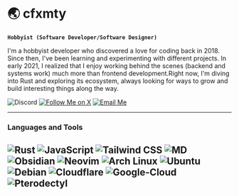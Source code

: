 # 🌏 cfxmty
**`Hobbyist (Software Developer/Software Designer)`**

I'm a hobbyist developer who discovered a love for coding back in 2018. Since then, I've been learning and experimenting with different projects. In early 2021, I realized that I enjoy working behind the scenes (backend and systems work) much more than frontend development.Right now, I'm diving into Rust and exploring its ecosystem, always looking for ways to grow and build interesting things along the way.

![Discord](https://img.shields.io/badge/Discord-CFXMTY-5865F2?style=for-the-badge&logo=discord&logoColor=white)
[![Follow Me on X](https://img.shields.io/badge/Follow%20Me-000000?style=for-the-badge&logo=x&logoColor=white)](https://x.com/exampleUser) [![Email Me](https://img.shields.io/badge/Get%20Connected-6D4AFF?style=for-the-badge&logo=protonmail&logoColor=white)](mailto:cfxmty@proton.me) 

---

### Languages and Tools
![Rust](https://img.shields.io/badge/Rust-000000.svg?style=for-the-badge&logo=Rust&logoColor=white)
![JavaScript](https://img.shields.io/badge/JavaScript-F7DF1E.svg?style=for-the-badge&logo=JavaScript&logoColor=black)
![Tailwind CSS](https://img.shields.io/badge/Tailwind_CSS-06B6D4.svg?style=for-the-badge&logo=tailwind-css&logoColor=white)
![MD](https://img.shields.io/badge/MDX-1B1F24.svg?style=for-the-badge&logo=MDX&logoColor=white)
![Obsidian](https://img.shields.io/badge/Obsidian-7C3AED.svg?style=for-the-badge&logo=Obsidian&logoColor=white) ![Neovim](https://img.shields.io/badge/Neovim-57A143.svg?style=for-the-badge&logo=Neovim&logoColor=white)
![Arch Linux](https://img.shields.io/badge/Arch_Linux-1793D1.svg?style=for-the-badge&logo=Arch-Linux&logoColor=white)
![Ubuntu](https://img.shields.io/badge/Ubuntu-E95420.svg?style=for-the-badge&logo=Ubuntu&logoColor=white) ![Debian](https://img.shields.io/badge/Debian-A81D33.svg?style=for-the-badge&logo=Debian&logoColor=white)
![Cloudflare](https://img.shields.io/badge/Cloudflare-F38020.svg?style=for-the-badge&logo=Cloudflare&logoColor=white) ![Google-Cloud](https://img.shields.io/badge/Google%20Cloud-4285F4.svg?style=for-the-badge&logo=Google-Cloud&logoColor=white) ![Pterodectyl](https://img.shields.io/badge/Pterodactyl-10539F.svg?style=for-the-badge&logo=Pterodactyl&logoColor=white)
---

